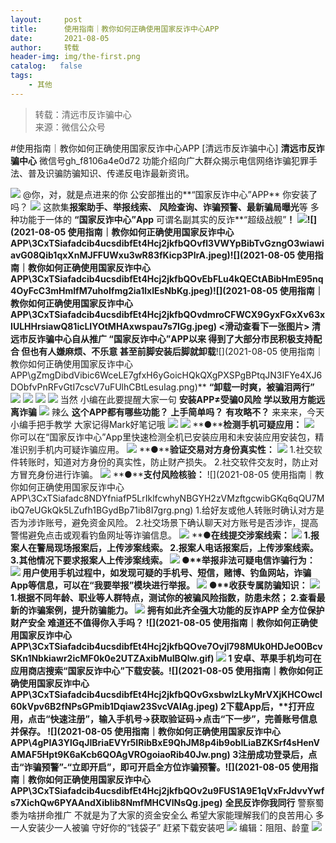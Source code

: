 ```yaml
---
layout:     post
title:      使用指南｜教你如何正确使用国家反诈中心APP
date:       2021-08-05
author:     转载
header-img: img/the-first.png
catalog:   false
tags:
    - 其他
---
```


<blockquote><p>转载：清远市反诈骗中心<br>
来源：微信公众号</p></blockquote>

#使用指南｜教你如何正确使用国家反诈中心APP
[清远市反诈骗中心]
**清远市反诈骗中心**
微信号gh_f8106a4e0d72
功能介绍向广大群众揭示电信网络诈骗犯罪手法、普及识骗防骗知识、传递反电诈最新资讯。

![]({{site.baseurl}}/postimg/3CxTSiafadcic5zyXUfbXLUClzlpaoknCpV4bErPg2kuuS97hoJJbNCtFOVZ9X0j5W26HDaregC5kibiaLGl8CPr9A.gif)
@你，对，就是点进来的你
公安部推出的**“国家反诈中心”APP**
你安装了吗？
![]({{site.baseurl}}/postimg/3CxTSiafadcib4ucsdibfEt4Hcj2jkfbQOvib28Smz73TR9CnpSEg2WCCPia4hXBic5FANrg5E6yGZicdf3cTqsGk9icCg.jpeg)
这款集**报案助手、举报线索、**
**风险查询、诈骗预警、最新骗局曝光**等
多种功能于一体的
**“国家反诈中心”App**
可谓名副其实的反诈**“超级战舰”**！
![]({{site.baseurl}}/postimg/3CxTSiafadcib4ucsdibfEt4Hcj2jkfbQOvqaYe75VeHIcy0YPmCqVZt2R7LOQRVue4bIRpUK38CWE5aibQicicpdGtQ.jpeg)![](2021-08-05
使用指南｜教你如何正确使用国家反诈中心APP\\3CxTSiafadcib4ucsdibfEt4Hcj2jkfbQOvfl3VWYpBibTvGzngO3wiawiavG08Qib1qxXnMJFFUWxu3wR83fKicp3PlrA.jpeg)![](2021-08-05
使用指南｜教你如何正确使用国家反诈中心APP\\3CxTSiafadcib4ucsdibfEt4Hcj2jkfbQOvEbFLu4kQECtABibHmE95nq4OyFcC3mHmIfM7uhoIfmg2ia1lxIEsNbKg.jpeg)![](2021-08-05
使用指南｜教你如何正确使用国家反诈中心APP\\3CxTSiafadcib4ucsdibfEt4Hcj2jkfbQOvdmroCFWCX9GyxFGxXv63xIULHHrsiawQ81icLIYOtMHAxwspau7s7IGg.jpeg)
**<****滑动查看下一张图片****>**
清远市反诈骗中心自从推广
“国家反诈中心”APP以来
得到了大部分市民积极支持配合
但也有人嫌麻烦、不乐意
甚至前脚安装后脚就卸载**![](2021-08-05
使用指南｜教你如何正确使用国家反诈中心APP\\gZmgDibdVibic6WceLE7gfxH6yGoicHQkQXgPXSPgBPtqJN3IFYe4XJ6DObfvPnRFvGtI7cscV7uFUlhCBtLesuIag.png)**
**“卸载一时爽，被骗泪两行”**
![]({{site.baseurl}}/postimg/3CxTSiafadcib4ucsdibfEt4Hcj2jkfbQOve7Ovjl798MUk0HDJeO0BcvSKn1Nbkiawr2icMF0k0e2UTZAxibMuIBQlw.gif)
![]({{site.baseurl}}/postimg/3CxTSiafadcib4ucsdibfEt4Hcj2jkfbQOvO0xicOdCuOcZjjAgm67FOUqyuSE2VZ0Giae6ZbYJdjhoiba6Mp5atCqWA.png)
![]({{site.baseurl}}/postimg/3CxTSiafadcib4ucsdibfEt4Hcj2jkfbQOvib4A1DTakzWKdiasyXrAuShl2wNrB6ASK4pOgd3puCM2462eww47McFw.png)
![]({{site.baseurl}}/postimg/3CxTSiafadcib4ucsdibfEt4Hcj2jkfbQOvYcFqRoRCDcb8bVN5icjjZDHkSBicQ8C24mRnQmkDPt6nH4iajkL83OBTA.png)
当然
小编在此要提醒大家一句
**安装APP≠受骗0风险**
**学以致用方能远离诈骗**
![]({{site.baseurl}}/postimg/tibx4wXfkxmgzyZhmCzrLvFKp1FmQG2icrlI8Dc7Y7urhHFAwFh97icXkcNYHKFibLmkAYEeMsTiakIwhhtwSgiadPibQ.jpeg)
辣么
**这个APP都有哪些功能？**
**上手简单吗？**
**有攻略不？**
来来来，今天小编手把手教学
大家记得Mark好笔记哦
![]({{site.baseurl}}/postimg/cZV2hRpuAPgramZsh4ficWf6uic38nRNRtukkh574W5GUuYtK31c5IsM1G2Af3ib1nEKutpibOILDeXVOJUialYsENA.gif)
![]({{site.baseurl}}/postimg/3CxTSiafadcib4ucsdibfEt4Hcj2jkfbQOvZH1kYtnT7Rc47vdmg6XX1aMoMHZowol0R7qAH5Wdas4c7gibB02Uk0A.png)
**●****检测手机可疑应用：**
![]({{site.baseurl}}/postimg/3CxTSiafadc8NDYfniafP5LrIklfcwhyNBGYH2zVMzftgcwibGKq6qQU7MibQ7eUGkQk5LZufh1BGydBp71ib8I7grg.png)
你可以在“国家反诈中心”App里快速检测全机已安装应用和未安装应用安装包，精准识别手机内可疑诈骗应用。
![]({{site.baseurl}}/postimg/3CxTSiafadc8NDYfniafP5LrIklfcwhyNBYGiaLxdThicLwW215pKO6bYdlRaodv49tXOp67Pdd1CW9OXZWeh6C0AQ.png)
**●****验证交易对方身份真实性：**
![]({{site.baseurl}}/postimg/3CxTSiafadc8NDYfniafP5LrIklfcwhyNBGYH2zVMzftgcwibGKq6qQU7MibQ7eUGkQk5LZufh1BGydBp71ib8I7grg.png)
1\.社交软件转账时，知道对方身份的真实性，防止财产损失。
2\.社交软件交友时，防止对方冒充身份进行诈骗。
![]({{site.baseurl}}/postimg/3CxTSiafadc8NDYfniafP5LrIklfcwhyNBYGiaLxdThicLwW215pKO6bYdlRaodv49tXOp67Pdd1CW9OXZWeh6C0AQ.png)
**●****支付风险核验：**
‍‍‍‍‍‍‍‍‍‍‍‍‍‍‍‍‍‍‍‍‍‍‍![](2021-08-05
使用指南｜教你如何正确使用国家反诈中心APP\\3CxTSiafadc8NDYfniafP5LrIklfcwhyNBGYH2zVMzftgcwibGKq6qQU7MibQ7eUGkQk5LZufh1BGydBp71ib8I7grg.png)
1\.给好友或他人转账时确认对方是否为涉诈账号，避免资金风险。
2\.社交场景下确认聊天对方账号是否涉诈，提高警惕避免点击或观看钓鱼网址等诈骗信息。
![]({{site.baseurl}}/postimg/3CxTSiafadc8NDYfniafP5LrIklfcwhyNBYGiaLxdThicLwW215pKO6bYdlRaodv49tXOp67Pdd1CW9OXZWeh6C0AQ.png)
**●****在线提交涉案线索：**
![]({{site.baseurl}}/postimg/3CxTSiafadc8NDYfniafP5LrIklfcwhyNBGYH2zVMzftgcwibGKq6qQU7MibQ7eUGkQk5LZufh1BGydBp71ib8I7grg.png)
1\.报案人在警局现场报案后，上传涉案线索。
2\.报案人电话报案后，上传涉案线索。
3\.其他情况下要求报案人上传涉案线索。
![]({{site.baseurl}}/postimg/3CxTSiafadc8NDYfniafP5LrIklfcwhyNBYGiaLxdThicLwW215pKO6bYdlRaodv49tXOp67Pdd1CW9OXZWeh6C0AQ.png)
**●****举报非法可疑电信诈骗行为：**
![]({{site.baseurl}}/postimg/3CxTSiafadc8NDYfniafP5LrIklfcwhyNBGYH2zVMzftgcwibGKq6qQU7MibQ7eUGkQk5LZufh1BGydBp71ib8I7grg.png)
用户使用手机过程中，如发现可疑的手机号、短信，赌博、钓鱼网站，诈骗App等信息，可以在“我要举报”模块进行举报。
![]({{site.baseurl}}/postimg/3CxTSiafadc8NDYfniafP5LrIklfcwhyNBYGiaLxdThicLwW215pKO6bYdlRaodv49tXOp67Pdd1CW9OXZWeh6C0AQ.png)
**●****收获专属防骗知识：**
![]({{site.baseurl}}/postimg/3CxTSiafadc8NDYfniafP5LrIklfcwhyNBGYH2zVMzftgcwibGKq6qQU7MibQ7eUGkQk5LZufh1BGydBp71ib8I7grg.png)
1\.根据不同年龄、职业等人群特点，测试你的被骗风险指数，防患未然；
2\.查看最新的诈骗案例，提升防骗能力。
![]({{site.baseurl}}/postimg/3CxTSiafadc8NDYfniafP5LrIklfcwhyNBYGiaLxdThicLwW215pKO6bYdlRaodv49tXOp67Pdd1CW9OXZWeh6C0AQ.png)
**拥有如此齐全强大功能的反诈APP**
**全方位保护财产安全**
**难道还不值得你入手吗？**
**![](2021-08-05
使用指南｜教你如何正确使用国家反诈中心APP\\3CxTSiafadcib4ucsdibfEt4Hcj2jkfbQOve7Ovjl798MUk0HDJeO0BcvSKn1Nbkiawr2icMF0k0e2UTZAxibMuIBQlw.gif)**
![]({{site.baseurl}}/postimg/3CxTSiafadcib4ucsdibfEt4Hcj2jkfbQOv9IKR73D99SiaBrtXHAzUul8vj1ibu4BhWkByC9j8KrPm7n6GFjFlqB9A.png)
1
**安卓、苹果手机均可在应用商店搜索“国家反诈中心”下载安装。![](2021-08-05
使用指南｜教你如何正确使用国家反诈中心APP\\3CxTSiafadcib4ucsdibfEt4Hcj2jkfbQOvGxsbwlzLkyMrVXjKHCOwcl60kVpv6B2fNPsGPmib1Dqiaw23SvcVAlAg.jpeg)**
2**下载App后，****打开应用，点击“快速注册”，输入手机号→获取验证码→点击“下一步”，完善账号信息并保存。**
**![](2021-08-05
使用指南｜教你如何正确使用国家反诈中心APP\\4gPIA3YlGqJIBriaEVYr5IRibBxE9QhJM8p4ib9obILiaBZKSrf4sHenVAMAF5Hpt9K6aKcb6QOAgVROgoiaoRib40Jw.png)**
3**注册成功登录后，点击“诈骗预警”-“立即开启”，即可开启全方位诈骗预警。![](2021-08-05
使用指南｜教你如何正确使用国家反诈中心APP\\3CxTSiafadcib4ucsdibfEt4Hcj2jkfbQOv2u9FUS1A9E1qVxFrJdvvYwfs7XichQw6PYAAndXibIib8NmfMHCVlNsQg.jpeg)**
**全民反诈你我同行**
警察蜀黍为啥拼命推广
不就是为了大家的资金安全么
希望大家能理解我们的良苦用心
多一人安装少一人被骗
守好你的“钱袋子”
赶紧下载安装吧
![]({{site.baseurl}}/postimg/xmp106QiaVt8EuvmQDYJYYGIKk8ENXXNLp1QrJBpPt3Lnmytw9HwpAicC1Sdia8DTJuMNUxd9hJO9ic4SUia9aXfLNg.jpeg)
编辑：阻阻、龄童
![]({{site.baseurl}}/postimg/3CxTSiafadcic5zyXUfbXLUClzlpaoknCpErldQhhamfG7KH1qHGrr3icT9iaAoE1B4noSO7EewO2k8fys5pMuaoog.gif)
